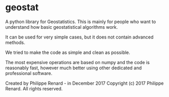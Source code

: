 # geostat

A python library for Geostatistics. This is mainly for people
who want to understand how basic geostatistical algorithms work. 

It can be used for very simple cases, but it does not contain advanced methods.

We tried to make the code as simple and clean as possible.

The most expensive operations are based on numpy and the code is reasonably fast,
however much better using other dedicated and professional software.

Created by Philippe Renard - in December 2017
Copyright (c) 2017 Philippe Renard. All rights reserved.